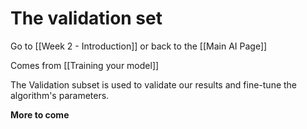 # The validation set

Go to [[Week 2 - Introduction]] or back to the [[Main AI Page]]

Comes from [[Training your model]]

The Validation subset is used to validate our results and fine-tune the algorithm's
parameters. 

**More to come**